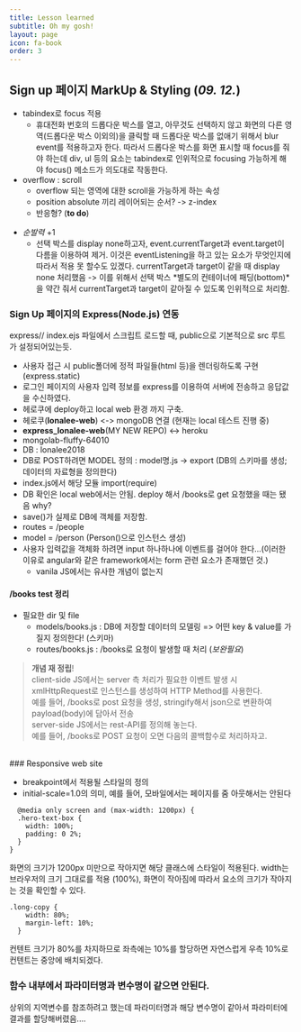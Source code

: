```yaml
---
title: Lesson learned
subtitle: Oh my gosh!
layout: page
icon: fa-book
order: 3
---
```



## Sign up 페이지 MarkUp & Styling (*09. 12.*)

- tabindex로 focus 적용
  - 휴대전화 번호의 드롭다운 박스를 열고, 아무것도 선택하지 않고 화면의 다른 영역(드롭다운 박스 이외의)을 클릭할 때 드롭다운 박스를 없애기 위해서 blur event를 적용하고자 한다. 따라서 드롭다운 박스를 화면 표시할 때 focus를 줘야 하는데 div, ul 등의 요소는 tabindex로 인위적으로 focusing 가능하게 해야 focus() 메소드가 의도대로 작동한다.
- overflow : scroll
  - overflow 되는 영역에 대한 scroll을 가능하게 하는 속성
  - position absolute 끼리 레이어되는 순서? -> z-index
  - 반응형? (**to do**)

* *순발력* +1
  * 선택 박스를 display none하고자, event.currentTarget과 event.target이 다름을 이용하여 제거. 이것은 eventListening을 하고 있는 요소가 무엇인지에 따라서 적용 못 할수도 있겠다. currentTarget과 target이 같을 때 display none 처리했음 -> 이를 위해서 선택 박스 *별도의 컨테이너에 패딩(bottom)*을 약간 줘서 currentTarget과 target이 같아질 수 있도록 인위적으로 처리함.

### Sign Up 페이지의 Express(Node.js) 연동

  express// index.ejs 파일에서 스크립트 로드할 때, public으로 기본적으로 src 루트가 설정되어있는듯.
    <script type="text/javascript" src="./signup.js"></script>

- 사용자 접근 시 public폴더에 정적 파일들(html 등)을 렌더링하도록 구현 (express.static)
- 로그인 페이지의 사용자 입력 정보를 express를 이용하여 서버에 전송하고 응답값을 수신하였다.
- 헤로쿠에 deploy하고 local web 환경 까지 구축.
- 헤로쿠(**lonalee-web**) <-> mongoDB 연결 (현재는 local 테스트 진행 중)
- **express_lonalee-web**(MY NEW REPO) <-> heroku
- mongolab-fluffy-64010
- DB : lonalee2018
- DB로 POST하려면 MODEL 정의 : model명.js -> export (DB의 스키마를 생성; 데이터의 자료형을 정의한다)
- index.js에서 해당 모듈 import(require)
- DB 확인은 local web에서는 안됨. deploy 해서 /books로 get 요청했을 때는 됐음 why?
- save()가 실제로 DB에 객체를 저장함.
- routes = /people
- model = /person (Person()으로 인스턴스 생성)
- 사용자 입력값을 객체화 하려면 input 하나하나에 이벤트를 걸어야 한다...(이러한 이유로 angular와 같은 framework에서는 form 관련 요소가 존재했던 것.)
  - vanila JS에서는 유사한 개념이 없는지

#### **/books test 정리**

* 필요한 dir 및 file
  - models/books.js : DB에 저장할 데이터의 모델링 => 어떤 key & value를 가질지 정의한다! (스키마)
  - routes/books.js : /books로 요청이 발생할 때 처리 (*보완필요*)

> **개념 재 정립**!<br>
> client-side JS에서는 server 측 처리가 필요한 이벤트 발생 시 xmlHttpRequest로 인스턴스를 생성하여 HTTP Method를 사용한다. <br>
  > 예를 들어, /books로 post 요청을 생성, stringify해서 json으로 변환하여 payload(body)에 담아서 전송<br>
> server-side JS에서는 rest-API를 정의해 놓는다.<br>
  > 예를 들어, /books로 POST 요청이 오면 다음의 콜백함수로 처리하자고.<br>

<br>
### Responsive web site

- breakpoint에서 적용될 스타일의 정의
- initial-scale=1.0의 의미, 예를 들어, 모바일에서는 페이지를 줌 아웃해서는 안된다

```
  @media only screen and (max-width: 1200px) {
  .hero-text-box {
    width: 100%;
    padding: 0 2%;
  }
}
```
화면의 크기가 1200px 미만으로 작아지면 해당 클래스에 스타일이 적용된다.
width는 브라우저의 크기 그대로를 적용 (100%), 화면이 작아짐에 따라서 요소의 크기가 작아지는 것을 확인할 수 있다.

```
.long-copy {
    width: 80%;
    margin-left: 10%;
  }
```
컨텐트 크기가 80%를 차지하므로 좌측에는 10%를 할당하면 자연스럽게 우측 10%로 컨텐트는 중앙에 배치되겠다.

### 함수 내부에서 파라미터명과 변수명이 같으면 안된다.

상위의 지역변수를 참조하려고 했는데 파라미터명과 해당 변수명이 같아서 파라미터에 결과를 할당해버렸음....